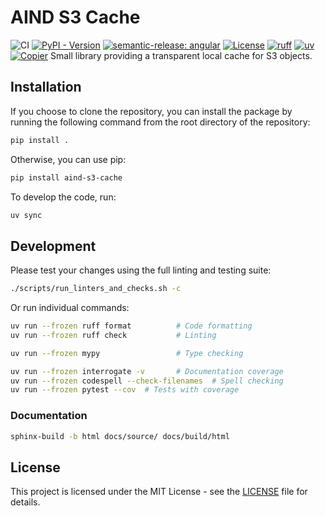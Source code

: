 # AIND S3 Cache

![CI](https://github.com/AllenNeuralDynamics/aind-s3-cache/actions/workflows/ci-call.yml/badge.svg)
[![PyPI - Version](https://img.shields.io/pypi/v/aind-s3-cache)](https://pypi.org/project/aind-s3-cache/)
[![semantic-release: angular](https://img.shields.io/badge/semantic--release-angular-e10079?logo=semantic-release)](https://github.com/semantic-release/semantic-release)
[![License](https://img.shields.io/badge/license-MIT-brightgreen)](LICENSE)
[![ruff](https://img.shields.io/endpoint?url=https://raw.githubusercontent.com/astral-sh/ruff/main/assets/badge/v2.json)](https://github.com/astral-sh/ruff)
[![uv](https://img.shields.io/endpoint?url=https://raw.githubusercontent.com/astral-sh/uv/main/assets/badge/v0.json)](https://github.com/astral-sh/uv)
[![Copier](https://img.shields.io/endpoint?url=https://raw.githubusercontent.com/copier-org/copier/master/img/badge/badge-grayscale-inverted-border.json)](https://github.com/copier-org/copier)
Small library providing a transparent local cache for S3 objects.

## Installation

If you choose to clone the repository, you can install the package by running the following command from the root directory of the repository:

```bash
pip install .
```

Otherwise, you can use pip:

```bash
pip install aind-s3-cache
```



To develop the code, run:
```bash
uv sync
```

## Development

Please test your changes using the full linting and testing suite:

```bash
./scripts/run_linters_and_checks.sh -c
```

Or run individual commands:
```bash
uv run --frozen ruff format          # Code formatting
uv run --frozen ruff check           # Linting

uv run --frozen mypy                 # Type checking

uv run --frozen interrogate -v       # Documentation coverage
uv run --frozen codespell --check-filenames  # Spell checking
uv run --frozen pytest --cov  # Tests with coverage
```


### Documentation
```bash
sphinx-build -b html docs/source/ docs/build/html
```


## License

This project is licensed under the MIT License - see the [LICENSE](LICENSE) file for details.